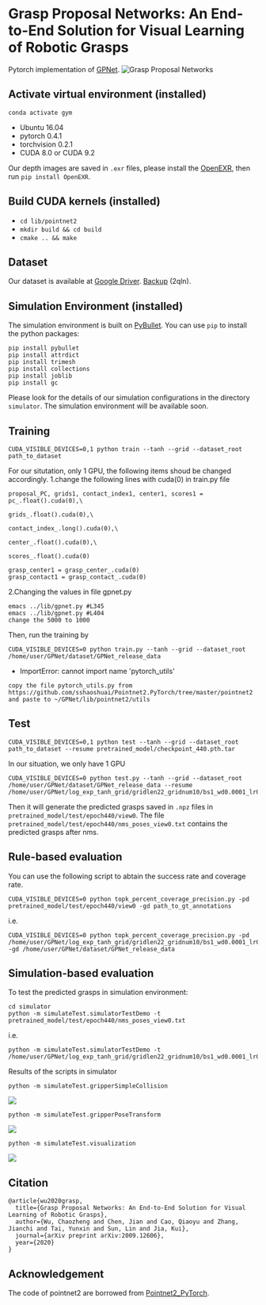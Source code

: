 # Grasp Proposal Networks: An End-to-End Solution for Visual Learning of Robotic Grasps 
Pytorch implementation of [GPNet](https://arxiv.org/abs/2009.12606).
![Grasp Proposal Networks](./images/network_600_400.png) 

## Activate virtual environment (installed)
```
conda activate gym
```

- Ubuntu 16.04 
- pytorch 0.4.1 
- torchvision 0.2.1
- CUDA 8.0 or CUDA 9.2

Our depth images are saved in `.exr` files, please install the [OpenEXR](https://github.com/AcademySoftwareFoundation/openexr/blob/master/INSTALL.md), then run `pip install OpenEXR`.

## Build CUDA kernels (installed)
- ``cd lib/pointnet2``
- ``mkdir build && cd build``
- ``cmake .. && make``

## Dataset
Our dataset is available at [Google Driver](https://drive.google.com/file/d/1hZmQhuTrKRn8BMyAq-bI13rQSrdGQdJH/view?usp=sharing). 
[Backup](https://pan.baidu.com/s/1Gf0cIgaL1s30n22z7sOuRA) (2qln).

## Simulation Environment (installed)
The simulation environment is built on [PyBullet](https://pybullet.org/wordpress/). You can use `pip` to install the python packages: 
````
pip install pybullet
pip install attrdict
pip install trimesh
pip install collections
pip install joblib
pip install gc
````
Please look for the details of our simulation configurations in the directory `simulator`. The simulation environment will be available soon.

## Training
``CUDA_VISIBLE_DEVICES=0,1 python train --tanh --grid --dataset_root path_to_dataset``

For our situtation,  only 1 GPU, the following items shoud be changed accordingly.
1.change the  following lines with cuda(0)  in train.py file
```
proposal_PC, grids1, contact_index1, center1, scores1 = pc_.float().cuda(0),\
                                                                    grids_.float().cuda(0),\
                                                                    contact_index_.long().cuda(0),\
                                                                    center_.float().cuda(0),\
                                                                    scores_.float().cuda(0)
                                                                    
grasp_center1 = grasp_center_.cuda(0)                                                                                                              
grasp_contact1 = grasp_contact_.cuda(0)
```
2.Changing the values in file gpnet.py
```
emacs ../lib/gpnet.py #L345
emacs ../lib/gpnet.py #L404
change the 5000 to 1000
```

Then, run the training by
```
CUDA_VISIBLE_DEVICES=0 python train.py --tanh --grid --dataset_root /home/user/GPNet/dataset/GPNet_release_data
```

- ImportError: cannot import name 'pytorch_utils'
```
copy the file pytorch_utils.py from https://github.com/sshaoshuai/Pointnet2.PyTorch/tree/master/pointnet2  
and paste to ~/GPNet/lib/pointnet2/utils
```

## Test
````
CUDA_VISIBLE_DEVICES=0,1 python test --tanh --grid --dataset_root path_to_dataset --resume pretrained_model/checkpoint_440.pth.tar
````

In our situation, we only have 1 GPU
```
CUDA_VISIBLE_DEVICES=0 python test.py --tanh --grid --dataset_root /home/user/GPNet/dataset/GPNet_release_data --resume /home/user/GPNet/log_exp_tanh_grid/gridlen22_gridnum10/bs1_wd0.0001_lr0.001_lamb0.01_ratio1.0_posi0.3_sgd/checkpoint_500.pth.tar
```


Then it will generate the predicted grasps saved in `.npz` files in `pretrained_model/test/epoch440/view0`. The file `pretrained_model/test/epoch440/nms_poses_view0.txt` contains the predicted grasps after nms.

## Rule-based evaluation
You can use the following script to abtain the success rate and coverage rate.

````
CUDA_VISIBLE_DEVICES=0 python topk_percent_coverage_precision.py -pd pretrained_model/test/epoch440/view0 -gd path_to_gt_annotations
````
i.e.
```
CUDA_VISIBLE_DEVICES=0 python topk_percent_coverage_precision.py -pd /home/user/GPNet/log_exp_tanh_grid/gridlen22_gridnum10/bs1_wd0.0001_lr0.001_lamb0.01_ratio1.0_posi0.3_sgd/test/epoch500/view0 -gd /home/user/GPNet/dataset/GPNet_release_data
```

## Simulation-based evaluation
To test the predicted grasps in simulation environment:
````
cd simulator
python -m simulateTest.simulatorTestDemo -t pretrained_model/test/epoch440/nms_poses_view0.txt
````
i.e.
```
python -m simulateTest.simulatorTestDemo -t /home/user/GPNet/log_exp_tanh_grid/gridlen22_gridnum10/bs1_wd0.0001_lr0.001_lamb0.01_ratio1.0_posi0.3_sgd/test/epoch500/nms_poses_view0.txt
```

Results of the scripts in simulator 
```
python -m simulateTest.gripperSimpleCollision
```
![](./images/gripperSimpleCollision.png) 

```
python -m simulateTest.gripperPoseTransform
```
![](./images/gripperPoseTransform.png) 

```
python -m simulateTest.visualization
```
![](./images/visualization.png) 

## Citation
````
@article{wu2020grasp,
  title={Grasp Proposal Networks: An End-to-End Solution for Visual Learning of Robotic Grasps},
  author={Wu, Chaozheng and Chen, Jian and Cao, Qiaoyu and Zhang, Jianchi and Tai, Yunxin and Sun, Lin and Jia, Kui},
  journal={arXiv preprint arXiv:2009.12606},
  year={2020}
}
````

## Acknowledgement
The code of pointnet2 are borrowed from [Pointnet2_PyTorch](https://github.com/erikwijmans/Pointnet2_PyTorch).
